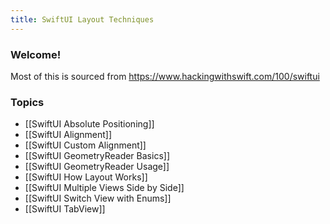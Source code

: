 ```yaml
---
title: SwiftUI Layout Techniques
---
```


### Welcome!

Most of this is sourced from https://www.hackingwithswift.com/100/swiftui

### Topics
- [[SwiftUI Absolute Positioning]]
- [[SwiftUI Alignment]]
- [[SwiftUI Custom Alignment]]
- [[SwiftUI GeometryReader Basics]]
- [[SwiftUI GeometryReader Usage]]
- [[SwiftUI How Layout Works]]
- [[SwiftUI Multiple Views Side by Side]]
- [[SwiftUI Switch View with Enums]]
- [[SwiftUI TabView]] 
